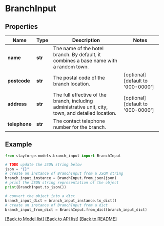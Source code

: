# BranchInput


## Properties

Name | Type | Description | Notes
------------ | ------------- | ------------- | -------------
**name** | **str** | The name of the hotel branch. By default, it combines a base name with a random town. | 
**postcode** | **str** | The postal code of the branch location. | [optional] [default to '000-0000']
**address** | **str** | The full effective of the branch, including administrative unit, city, town, and detailed location. | [optional] [default to '000-0000']
**telephone** | **str** | The contact telephone number for the branch. | 

## Example

```python
from stayforge.models.branch_input import BranchInput

# TODO update the JSON string below
json = "{}"
# create an instance of BranchInput from a JSON string
branch_input_instance = BranchInput.from_json(json)
# print the JSON string representation of the object
print(BranchInput.to_json())

# convert the object into a dict
branch_input_dict = branch_input_instance.to_dict()
# create an instance of BranchInput from a dict
branch_input_from_dict = BranchInput.from_dict(branch_input_dict)
```
[[Back to Model list]](../README.md#documentation-for-models) [[Back to API list]](../README.md#documentation-for-api-endpoints) [[Back to README]](../README.md)


